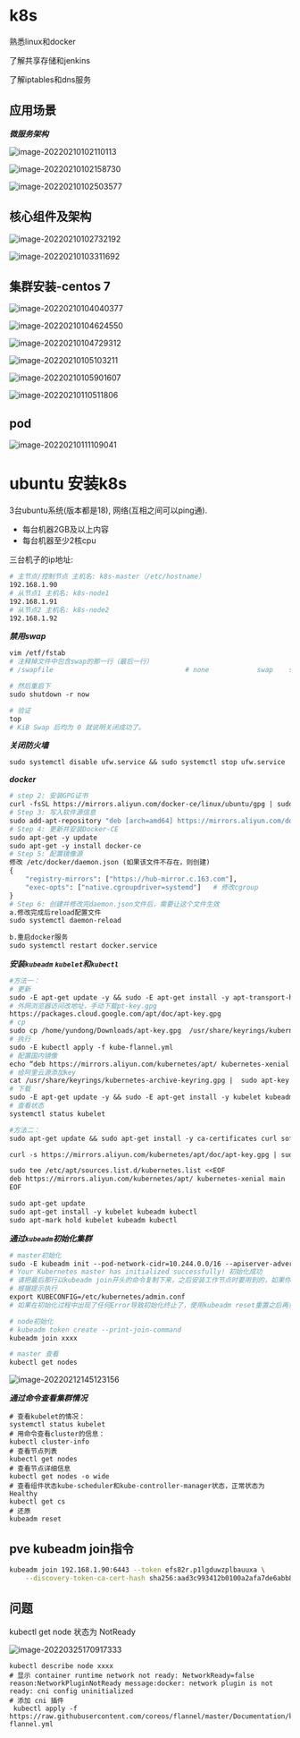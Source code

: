 # k8s

熟悉linux和docker

了解共享存储和jenkins

了解iptables和dns服务

## 应用场景

***微服务架构***

![image-20220210102110113](https://raw.githubusercontent.com/dxlab-123/typore/main/img/202209141602707.png)

![image-20220210102158730](https://raw.githubusercontent.com/dxlab-123/typore/main/img/202209141602449.png)

![image-20220210102503577](https://raw.githubusercontent.com/dxlab-123/typore/main/img/202209141602277.png)

## 核心组件及架构

![image-20220210102732192](https://raw.githubusercontent.com/dxlab-123/typore/main/img/202209141603323.png)

![image-20220210103311692](https://raw.githubusercontent.com/dxlab-123/typore/main/img/202209141603286.png)

## 集群安装-centos 7

![image-20220210104040377](https://raw.githubusercontent.com/dxlab-123/typore/main/img/202209141603829.png)

![image-20220210104624550](https://raw.githubusercontent.com/dxlab-123/typore/main/img/202209141603032.png)

![image-20220210104729312](https://raw.githubusercontent.com/dxlab-123/typore/main/img/202209141603962.png)

![image-20220210105103211](https://raw.githubusercontent.com/dxlab-123/typore/main/img/202209141603750.png)

![image-20220210105901607](https://raw.githubusercontent.com/dxlab-123/typore/main/img/202209141603453.png)

![image-20220210110511806](https://raw.githubusercontent.com/dxlab-123/typore/main/img/202209141604602.png)

## pod

![image-20220210111109041](https://raw.githubusercontent.com/dxlab-123/typore/main/img/202209141604230.png)

# ubuntu 安装k8s

3台ubuntu系统(版本都是18), 网络(互相之间可以ping通).

- 每台机器2GB及以上内容
- 每台机器至少2核cpu

三台机子的ip地址:

```dockerfile
# 主节点/控制节点 主机名: k8s-master（/etc/hostname）
192.168.1.90
# 从节点1 主机名: k8s-node1
192.168.1.91
# 从节点2 主机名: k8s-node2
192.168.1.92
```

***禁用swap***

```dockerfile
vim /etf/fstab
# 注释掉文件中包含swap的那一行（最后一行）
# /swapfile                                 # none            swap    sw              0       0

# 然后重启下
sudo shutdown -r now

# 验证
top
# KiB Swap 后均为 0 就说明关闭成功了。
```

***关闭防火墙***

```dockerfile
sudo systemctl disable ufw.service && sudo systemctl stop ufw.service
```

***docker***

```dockerfile
# step 2: 安装GPG证书
curl -fsSL https://mirrors.aliyun.com/docker-ce/linux/ubuntu/gpg | sudo apt-key add -
# Step 3: 写入软件源信息
sudo add-apt-repository "deb [arch=amd64] https://mirrors.aliyun.com/docker-ce/linux/ubuntu $(lsb_release -cs) stable"
# Step 4: 更新并安装Docker-CE
sudo apt-get -y update
sudo apt-get -y install docker-ce
# Step 5: 配置镜像源
修改 /etc/docker/daemon.json (如果该文件不存在，则创建)
{
	"registry-mirrors": ["https://hub-mirror.c.163.com"],
	"exec-opts": ["native.cgroupdriver=systemd"]   # 修改cgroup
}
# Step 6: 创建并修改完daemon.json文件后，需要让这个文件生效
a.修改完成后reload配置文件
sudo systemctl daemon-reload
 
b.重启docker服务
sudo systemctl restart docker.service
```

***安装`kubeadm` `kubelet`和`kubectl`***

```dockerfile
#方法一：
# 更新
sudo -E apt-get update -y && sudo -E apt-get install -y apt-transport-https ca-certificates curl
# 外网浏览器访问改地址，手动下载pt-key.gpg
https://packages.cloud.google.com/apt/doc/apt-key.gpg
# cp
sudo cp /home/yundong/Downloads/apt-key.gpg  /usr/share/keyrings/kubernetes-archive-keyring.gpg
# 执行
sudo -E kubectl apply -f kube-flannel.yml
# 配置国内镜像
echo “deb https://mirrors.aliyun.com/kubernetes/apt/ kubernetes-xenial main” | sudo tee /etc/apt/sources.list.d/kubernetes.list
# 给阿里云源添加key
cat /usr/share/keyrings/kubernetes-archive-keyring.gpg |  sudo apt-key add -
# 下载
sudo -E apt-get update -y && sudo -E apt-get install -y kubelet kubeadm kubectl && sudo -E apt-mark hold kubelet kubeadm kubectl
# 查看状态
systemctl status kubelet

#方法二：
sudo apt-get update && sudo apt-get install -y ca-certificates curl software-properties-common apt-transport-https

curl -s https://mirrors.aliyun.com/kubernetes/apt/doc/apt-key.gpg | sudo apt-key add -

sudo tee /etc/apt/sources.list.d/kubernetes.list <<EOF 
deb https://mirrors.aliyun.com/kubernetes/apt/ kubernetes-xenial main
EOF

sudo apt-get update
sudo apt-get install -y kubelet kubeadm kubectl
sudo apt-mark hold kubelet kubeadm kubectl
```

***通过`kubeadm`初始化集群***

```dockerfile
# master初始化
sudo -E kubeadm init --pod-network-cidr=10.244.0.0/16 --apiserver-advertise-address=192.168.1.71 --image-repository registry.aliyuncs.com/google_containers
# Your Kubernetes master has initialized successfully! 初始化成功
# 请把最后那行以kubeadm join开头的命令复制下来，之后安装工作节点时要用到的，如果你不慎遗失了该命令，可以在master节点上使用kubeadm token create --print-join-command命令来重新生成一条。
# 根据提示执行
export KUBECONFIG=/etc/kubernetes/admin.conf
# 如果在初始化过程中出现了任何Error导致初始化终止了，使用kubeadm reset重置之后再重新进行初始化。

# node初始化
# kubeadm token create --print-join-command
kubeadm join xxxx

# master 查看
kubectl get nodes
```

![image-20220212145123156](https://raw.githubusercontent.com/dxlab-123/typore/main/img/202209141604734.png)

***通过命令查看集群情况***

```shell
# 查看kubelet的情况：
systemctl status kubelet  		
# 用命令查看cluster的信息：
kubectl cluster-info  			
# 查看节点列表
kubectl get nodes    			
# 查看节点详细信息
kubectl get nodes -o wide  		
# 查看组件状态kube-scheduler和kube-controller-manager状态，正常状态为Healthy     
kubectl get cs   
# 还原
kubeadm reset
```

## pve kubeadm join指令

```zsh
kubeadm join 192.168.1.90:6443 --token efs82r.p1lgduwzplbauuxa \
    --discovery-token-ca-cert-hash sha256:aad3c993412b0100a2afa7de6abb8430f944c9af02f77ac0a966994ea2350483
```



## 问题

kubectl get node 状态为 NotReady

![image-20220325170917333](https://raw.githubusercontent.com/dxlab-123/typore/main/img/202209141604440.png)



```shell
kubectl describe node xxxx
# 显示 container runtime network not ready: NetworkReady=false reason:NetworkPluginNotReady message:docker: network plugin is not ready: cni config uninitialized
# 添加 cni 插件
 kubectl apply -f https://raw.githubusercontent.com/coreos/flannel/master/Documentation/kube-flannel.yml
```



